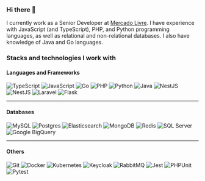 ### Hi there 👋

I currently work as a Senior Developer at [Mercado Livre](https://www.mercadolivre.com.br).
I have experience with JavaScript (and TypeScript), PHP, and Python programming languages, as well as relational and non-relational
databases. I also have knowledge of Java and Go languages.

<h3>Stacks and technologies I work with</h3>

<h4>Languages and Frameworks</h4>
<div>
    <img alt="TypeScript" src="https://img.shields.io/badge/-TypeScript-007ACC?style=flat-square&logo=typescript&logoColor=white" />
    <img alt="JavaScript" src="https://img.shields.io/badge/-JavaScript-007ACC?style=flat-square&logo=javascript&logoColor=white" />
    <img alt="Go" src="https://img.shields.io/badge/-Go-007ACC?style=flat-square&logo=go&logoColor=white" />
    <img alt="PHP" src="https://img.shields.io/badge/-PHP-007ACC?style=flat-square&logo=php&logoColor=white" />
    <img alt="Python" src="https://img.shields.io/badge/-Python-007ACC?style=flat-square&logo=python&logoColor=white" />
    <img alt="Java" src="https://img.shields.io/badge/-Java-007ACC?style=flat-square&logo=openjdk&logoColor=white" />
    <img alt="NestJS" src="https://img.shields.io/badge/-NestJS-007ACC?style=flat-square&logo=nestjs&logoColor=white" />
    <img alt="NestJS" src="https://img.shields.io/badge/-AdonisJS-007ACC?style=flat-square&logo=AdonisJS&logoColor=white" />
    <img alt="Laravel" src="https://img.shields.io/badge/-Laravel-007ACC?style=flat-square&logo=laravel&logoColor=white" />
    <img alt="Flask" src="https://img.shields.io/badge/-Flask-007ACC?style=flat-square&logo=flask&logoColor=white" />
</div>
<hr />

<h4>Databases</h4>
<div> 
    <img alt="MySQL" src="https://img.shields.io/badge/-MySQL-007ACC?style=flat-square&logo=MySQL&logoColor=white" />
    <img alt="Postgres" src="https://img.shields.io/badge/-Postgres-007ACC?style=flat-square&logo=Postgresql&logoColor=white" />
    <img alt="Elasticsearch" src="https://img.shields.io/badge/-Elasticsearch-007ACC?style=flat-square&logo=Elasticsearch&logoColor=white" />
    <img alt="MongoDB" src="https://img.shields.io/badge/-MongoDB-007ACC?style=flat-square&logo=MongoDB&logoColor=white" />
    <img alt="Redis" src="https://img.shields.io/badge/-Redis-007ACC?style=flat-square&logo=Redis&logoColor=white" />
    <img alt="SQL Server" src="https://img.shields.io/badge/-SQL Server-007ACC?style=flat-square&logo=microsoft-sql-server&logoColor=white" />
    <img alt="Google BigQuery" src="https://img.shields.io/badge/-Google BigQuery-007ACC?style=flat-square&logo=google%20cloud&logoColor=white" />
</div>
<hr />

<h4>Others</h4>
<div>
    <img alt="Git" src="https://img.shields.io/badge/-Git-007ACC?style=flat-square&logo=Git&logoColor=white" />
    <img alt="Docker" src="https://img.shields.io/badge/-Docker-007ACC?style=flat-square&logo=Docker&logoColor=white" />
    <img alt="Kubernetes" src="https://img.shields.io/badge/-Kubernetes-007ACC?style=flat-square&logo=Kubernetes&logoColor=white" />
    <img alt="Keycloak" src="https://img.shields.io/badge/-Keycloak-007ACC?style=flat-square&logo=Keycloak&logoColor=white" />
    <img alt="RabbitMQ" src="https://img.shields.io/badge/-RabbitMQ-007ACC?style=flat-square&logo=RabbitMQ&logoColor=white" />
    <img alt="Jest" src="https://img.shields.io/badge/-Jest-007ACC?style=flat-square&logo=Jest&logoColor=white" />
    <img alt="PHPUnit" src="https://img.shields.io/badge/-PHPUnit-007ACC?style=flat-square&logo=PHPUnit&logoColor=white" />
    <img alt="Pytest" src="https://img.shields.io/badge/-Pytest-007ACC?style=flat-square&logo=pytest&logoColor=white" />
    
</div>
